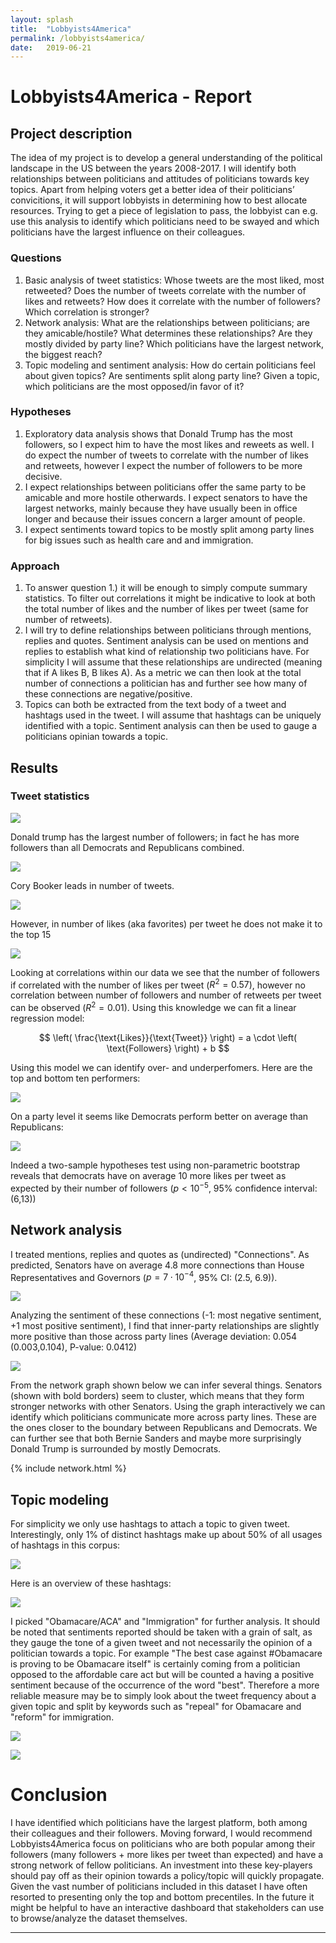 ```yaml
---
layout: splash
title:  "Lobbyists4America"
permalink: /lobbyists4america/
date:   2019-06-21
--- 
```


# Lobbyists4America - Report

## Project description

The idea of my project is to develop a general understanding of the political landscape in the US
between the years 2008-2017. I will identify both relationships between politicians and attitudes of
politicians towards key topics. Apart from helping voters get a better idea of their politicians’
convicitions, it will support lobbyists in determining how to best allocate resources. Trying to get a
piece of legislation to pass, the lobbyist can e.g. use this analysis to identify which politicians need to
be swayed and which politicians have the largest influence on their colleagues.


### Questions
1. Basic analysis of tweet statistics:
Whose tweets are the most liked, most retweeted? Does the number of tweets correlate with the
number of likes and retweets? How does it correlate with the number of followers? Which correlation
is stronger?
2. Network analysis:
What are the relationships between politicians; are they amicable/hostile? What determines
these relationships? Are they mostly divided by party line? Which politicians have
the largest network, the biggest reach?
3. Topic modeling and sentiment analysis:
How do certain politicians feel about given topics? Are sentiments split along party line? Given
a topic, which politicians are the most opposed/in favor of it?

### Hypotheses
1. Exploratory data analysis shows that Donald Trump has the most followers, so I expect him to have
the most likes and reweets as well. I do expect the number of tweets to correlate with the number of
likes and retweets, however I expect the number of followers to be more decisive.
2. I expect relationships between politicians offer the same party to be amicable and more hostile
otherwards. I expect senators to
have the largest networks, mainly because they have usually been in office longer and because their
issues concern a larger amount of people.
3. I expect sentiments toward topics to be mostly split among party lines for big issues such as
health care and and immigration. 

### Approach

1. To answer question 1.) it will be enough to simply  compute
summary statistics. To filter out correlations it might be indicative to look at both the total number of
likes and the number of likes per tweet (same for number of retweets).
2. I will try to define relationships between politicians through mentions, replies and quotes. Sentiment
analysis can be used on mentions and replies to establish what kind of relationship two politicians have.
For simplicity I will assume that these relationships are undirected (meaning that if A likes B, B likes
A). As a metric we can then look at the total number of connections a politician has and further see how many of these connections are negative/positive.
3. Topics can both be extracted from the text body of a tweet and hashtags used in the tweet. I will assume that hashtags can be uniquely identified with a topic. Sentiment analysis can then be used to gauge a politicians opinian towards a topic.


## Results

### Tweet statistics 

![](/assets/img/lobbyists4america/nooffollowers.png)

Donald trump has the largest number of followers; in fact he has more followers than all Democrats and Republicans combined.

![](/assets/img/lobbyists4america/nooffollowers_byparty.png)


Cory Booker leads in number of tweets.

![](/assets/img/lobbyists4america/nooftweets.png)

However, in number of likes (aka favorites) per tweet he does not make it to the top 15 

![](/assets/img/lobbyists4america/favorite_count.png)

Looking at correlations within our data we see that the number of followers if correlated with the number of likes per tweet ($R^2 = 0.57$), however no correlation between number of followers and number of retweets per tweet can be observed ($R^2=0.01$). Using this knowledge we can fit a linear regression model:

$$ \left( \frac{\text{Likes}}{\text{Tweet}} \right) = a \cdot \left( \text{Followers} \right) + b $$

Using this model we can identify over- and underperfomers. Here are the top and bottom ten performers:

![](/assets/img/lobbyists4america/likes_bestandworst.png)

On a party level it seems like Democrats perform better on average than Republicans:

![](/assets/img/lobbyists4america/likes_compared_by_party.png)

Indeed a two-sample hypotheses test using non-parametric bootstrap reveals that democrats have on average 10 more likes per tweet as expected by their number of followers ($p < 10^{-5}$, 95% confidence interval: (6,13))

## Network analysis
I treated mentions, replies and quotes as (undirected) "Connections".
As predicted, Senators have on average 4.8 more connections than House Representatives and Governors ($p=7\cdot10^{-4}$, 95% CI: (2.5, 6.9)).

![](/assets/img/lobbyists4america/network_by_office.png)

Analyzing the sentiment of these connections (-1: most negative sentiment, +1 most positive sentiment), I find that inner-party relationships are slightly more positive than those across party lines (Average deviation: 0.054 (0.003,0.104), P-value: 0.0412)

![](/assets/img/lobbyists4america/party_sentiment.png)

From the network graph shown below we can infer several things. 
Senators (shown with bold borders) seem to cluster, which means that they form stronger networks with other Senators. Using the graph interactively we can identify which politicians communicate more across party lines. These are the ones closer to the boundary between Republicans and Democrats. We can further see that both Bernie Sanders and maybe more surprisingly Donald Trump is surrounded by mostly Democrats.

{% include network.html %}

## Topic modeling

For simplicity we only use hashtags to attach a topic to given tweet. 
Interestingly, only 1% of distinct hashtags make up about 50% of all usages of hashtags in this corpus:

![](/assets/img/lobbyists4america/tweetcomp.png)

Here is an overview of these hashtags:

![](/assets/img/lobbyists4america/wordcloud.png)

I picked "Obamacare/ACA" and "Immigration" for further analysis. It should be noted that sentiments reported should be taken with a grain of salt, as they gauge the tone of a given tweet and not necessarily the opinion of a politician towards a topic. For example "The best case against #Obamacare is proving to be Obamacare itself" is certainly coming from a politician opposed to the affordable care act but will be counted a having a positive sentiment because of the occurrence of the word "best". Therefore a more reliable measure may be to simply look about the tweet frequency about a given topic and split by keywords such as "repeal" for Obamacare and "reform" for immigration.

![](/assets/img/lobbyists4america/obamacare.png)

![](/assets/img/lobbyists4america/immigration.png)


# Conclusion 

I have identified which politicians have the largest platform, both among their colleagues and their followers. Moving forward, I would recommend Lobbyists4America focus on politicians who are both popular among their followers (many followers + more likes per tweet than expected) and have a strong network of fellow politicians. An investment into these key-players should pay off as their opinion towards a policy/topic will quickly propagate. Given the vast number of politicians included in this dataset I have often resorted to presenting only the top and bottom precentiles. In the future it might be helpful to have an interactive dashboard that stakeholders can use to browse/analyze the dataset themselves.


---
